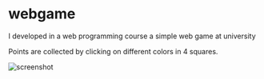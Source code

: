 # webgame
I developed in a web programming course a simple web game at university

Points are collected by clicking on different colors in 4 squares.


![screenshot](https://user-images.githubusercontent.com/45761495/160930265-ac5307e1-738d-4849-b54a-c9d7581c0726.PNG)
